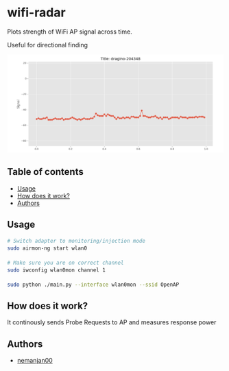 # wifi-radar

Plots strength of WiFi AP signal across time.

Useful for directional finding

![](https://github.com/nemanjan00/wifi-radar/blob/master/screenshot/example.png?raw=true)

## Table of contents

<!-- vim-markdown-toc GitLab -->

* [Usage](#usage)
* [How does it work?](#how-does-it-work)
* [Authors](#authors)

<!-- vim-markdown-toc -->

## Usage

```bash
# Switch adapter to monitoring/injection mode
sudo airmon-ng start wlan0

# Make sure you are on correct channel
sudo iwconfig wlan0mon channel 1

sudo python ./main.py --interface wlan0mon --ssid OpenAP
```

## How does it work?

It continously sends Probe Requests to AP and measures response power

## Authors

* [nemanjan00](https://github.com/nemanjan00)
